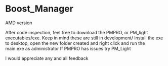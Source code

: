# Boost_Manager
AMD version


After code inspection, feel free to download the PMPRO, or PM_light executables/exe.
Keep in mind these are still in development/
Install the exe to desktop, open the new folder created and right click and run the main.exe as administrator
If PMPRO has issues try PM_Light

I would appreciate any and all feedback
